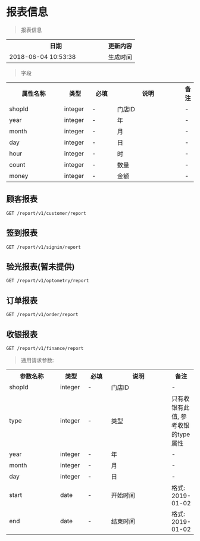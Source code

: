 # 报表信息

> 报表信息

<table>
    <tr>
        <th style="width:250px;">日期</th>
        <th>更新内容</th>
    </tr>
    <tr>
        <td>2018-06-04 10:53:38</td>
        <td>生成时间</td>
    </tr>
</table>

> 字段

<table>
    <tr>
        <th style="width:150px;">属性名称</th>
        <th style="width:60px;">类型</th>
        <th style="width:60px;">必填</th>
        <th style="width:200px;">说明</th>
        <th>备注</th>
    </tr>
    <tr>
        <td>shopId</td>
        <td>integer</td>
        <td>-</td>
        <td>门店ID</td>
        <td>-</td>
    </tr>
    <tr>
        <td>year</td>
        <td>integer</td>
        <td>-</td>
        <td>年</td>
        <td>-</td>
    </tr>
    <tr>
        <td>month</td>
        <td>integer</td>
        <td>-</td>
        <td>月</td>
        <td>-</td>
    </tr>
    <tr>
        <td>day</td>
        <td>integer</td>
        <td>-</td>
        <td>日</td>
        <td>-</td>
    </tr>
    <tr>
        <td>hour</td>
        <td>integer</td>
        <td>-</td>
        <td>时</td>
        <td>-</td>
    </tr>
    <tr>
        <td>count</td>
        <td>integer</td>
        <td>-</td>
        <td>数量</td>
        <td>-</td>
    </tr>
    <tr>
        <td>money</td>
        <td>integer</td>
        <td>-</td>
        <td>金额</td>
        <td>-</td>
    </tr>
</table>

## 顾客报表

```
GET /report/v1/customer/report
```

## 签到报表

```
GET /report/v1/signin/report
```

## 验光报表(暂未提供)

```
GET /report/v1/optometry/report
```

## 订单报表

```
GET /report/v1/order/report
```

## 收银报表

```
GET /report/v1/finance/report
```


> 通用请求参数:

<table>
    <tr>
        <th style="width:150px;">参数名称</th>
        <th style="width:60px;">类型</th>
        <th style="width:60px;">必填</th>
        <th style="width:200px;">说明</th>
        <th>备注</th>
    </tr>
    <tr>
        <td>shopId</td>
        <td>integer</td>
        <td>-</td>
        <td>门店ID</td>
        <td>-</td>
    </tr>
    <tr>
        <td>type</td>
        <td>integer</td>
        <td>-</td>
        <td>类型</td>
        <td>只有收银有此值, 参考收银的type属性</td>
    </tr>
    <tr>
        <td>year</td>
        <td>integer</td>
        <td>-</td>
        <td>年</td>
        <td>-</td>
    </tr>
    <tr>
        <td>month</td>
        <td>integer</td>
        <td>-</td>
        <td>月</td>
        <td>-</td>
    </tr>
    <tr>
        <td>day</td>
        <td>integer</td>
        <td>-</td>
        <td>日</td>
        <td>-</td>
    </tr>
    <tr>
        <td>start</td>
        <td>date</td>
        <td>-</td>
        <td>开始时间</td>
        <td>格式: 2019-01-02</td>
    </tr>
    <tr>
        <td>end</td>
        <td>date</td>
        <td>-</td>
        <td>结束时间</td>
        <td>格式: 2019-01-02</td>
    </tr>
</table>